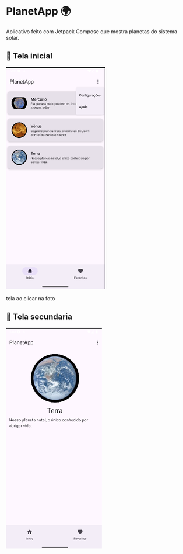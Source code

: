 # PlanetApp 🌍

Aplicativo feito com Jetpack Compose que mostra planetas do sistema solar.

## 📸 Tela inicial

![Tela 1](tela_1.png)

tela ao clicar na foto

## 📸 Tela secundaria

![Tela 2](tela_2.png)


